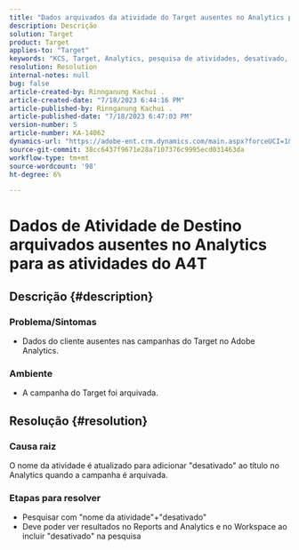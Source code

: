 ```yaml
---
title: "Dados arquivados da atividade do Target ausentes no Analytics para as atividades do A4T"
description: Descrição
solution: Target
product: Target
applies-to: "Target"
keywords: "KCS, Target, Analytics, pesquisa de atividades, desativado, arquivado"
resolution: Resolution
internal-notes: null
bug: false
article-created-by: Rinnganung Kachui .
article-created-date: "7/18/2023 6:44:16 PM"
article-published-by: Rinnganung Kachui .
article-published-date: "7/18/2023 6:47:03 PM"
version-number: 5
article-number: KA-14062
dynamics-url: "https://adobe-ent.crm.dynamics.com/main.aspx?forceUCI=1&pagetype=entityrecord&etn=knowledgearticle&id=dd715114-9b25-ee11-9cbd-6045bd006b4b"
source-git-commit: 38cc6437f9671e28a7107376c9995ecd031463da
workflow-type: tm+mt
source-wordcount: '98'
ht-degree: 6%

---
```


# Dados de Atividade de Destino arquivados ausentes no Analytics para as atividades do A4T

## Descrição {#description}




### Problema/Sintomas



- Dados do cliente ausentes nas campanhas do Target no Adobe Analytics.




### Ambiente



- A campanha do Target foi arquivada.



## Resolução {#resolution}


### Causa raiz



O nome da atividade é atualizado para adicionar &quot;desativado&quot; ao título no Analytics quando a campanha é arquivada.



### Etapas para resolver



- Pesquisar com &quot;nome da atividade&quot;+&quot;desativado&quot;
- Deve poder ver resultados no Reports and Analytics e no Workspace ao incluir &quot;desativado&quot; na pesquisa

